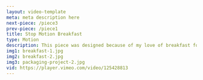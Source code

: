 ```yaml
---
layout: video-template
meta: meta description here
next-piece: /piece3
prev-piece: /piece1
title: Stop Motion Breakfast
type: Motion
description: This piece was designed because of my love of breakfast food. Everything is made from tactile pieces of paper in the beginning and later turns into something realistic so that it can be eaten. The swiping motions when decision making also create a very similar experience to what people do day to day on their mobile devices. The intended audience was children which is why the colours are very bright and the design is simpler and less busy.
img1: breakfast-1.jpg
img2: breakfast-2.jpg
img3: packaging-project-2.jpg
vid: https://player.vimeo.com/video/125428813
---
```

